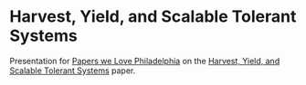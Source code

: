 # Harvest, Yield, and Scalable Tolerant Systems

Presentation for [Papers we Love Philadelphia](http://www.meetup.com/Papers-We-Love-Philadelphia/) on the [Harvest, Yield, and Scalable Tolerant Systems](http://radlab.cs.berkeley.edu/people/fox/static/pubs/pdf/c18.pdf) paper.
